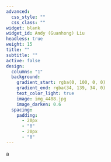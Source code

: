 ```yaml
---
advanced:
  css_style: ""
  css_class: ""
widget: blank
widget_id: Andy (Guanhong) Liu
headless: true
weight: 15
title: ""
subtitle: ""
active: false
design:
  columns: "1"
  background:
    gradient_start: rgba(0, 100, 0, 0)
    gradient_end: rgba(34, 139, 34, 0)
    text_color_light: true
    image: img_4488.jpg
    image_darken: 0.6
  spacing:
    padding:
      - 20px
      - "0"
      - 20px
      - "0"
---
```






































a